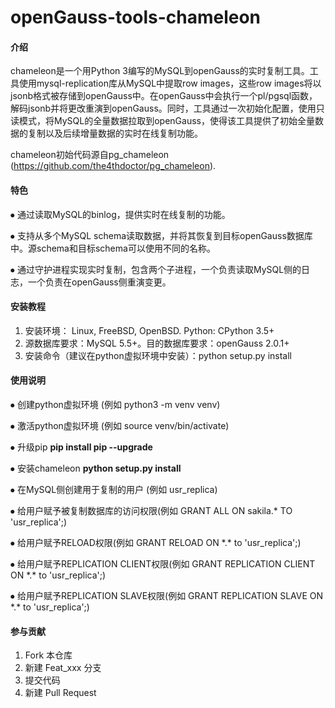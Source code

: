 # openGauss-tools-chameleon

#### 介绍
chameleon是一个用Python 3编写的MySQL到openGauss的实时复制工具。工具使用mysql-replication库从MySQL中提取row images，这些row images将以jsonb格式被存储到openGauss中。在openGauss中会执行一个pl/pgsql函数，解码jsonb并将更改重演到openGauss。同时，工具通过一次初始化配置，使用只读模式，将MySQL的全量数据拉取到openGauss，使得该工具提供了初始全量数据的复制以及后续增量数据的实时在线复制功能。

chameleon初始代码源自pg_chameleon (https://github.com/the4thdoctor/pg_chameleon).

#### 特色
⦁	通过读取MySQL的binlog，提供实时在线复制的功能。

⦁	支持从多个MySQL schema读取数据，并将其恢复到目标openGauss数据库中。源schema和目标schema可以使用不同的名称。

⦁	通过守护进程实现实时复制，包含两个子进程，一个负责读取MySQL侧的日志，一个负责在openGauss侧重演变更。

#### 安装教程
1.  安装环境： Linux, FreeBSD, OpenBSD. Python: CPython 3.5+ 
2.  源数据库要求：MySQL 5.5+。目的数据库要求：openGauss 2.0.1+
3.  安装命令（建议在python虚拟环境中安装）：python setup.py install

#### 使用说明
⦁	创建python虚拟环境 (例如 python3 -m venv venv)

⦁	激活python虚拟环境 (例如 source venv/bin/activate)

⦁	升级pip **pip install pip --upgrade**

⦁	安装chameleon **python setup.py install**

⦁	在MySQL侧创建用于复制的用户 (例如 usr_replica)

⦁	给用户赋予被复制数据库的访问权限(例如 GRANT ALL ON sakila.* TO 'usr_replica';)

⦁	给用户赋予RELOAD权限(例如 GRANT RELOAD ON \*.\* to 'usr_replica';)

⦁	给用户赋予REPLICATION CLIENT权限(例如 GRANT REPLICATION CLIENT ON \*.\* to 'usr_replica';)

⦁	给用户赋予REPLICATION SLAVE权限(例如 GRANT REPLICATION SLAVE ON \*.\* to 'usr_replica';)

#### 参与贡献

1.  Fork 本仓库
2.  新建 Feat_xxx 分支
3.  提交代码
4.  新建 Pull Request
